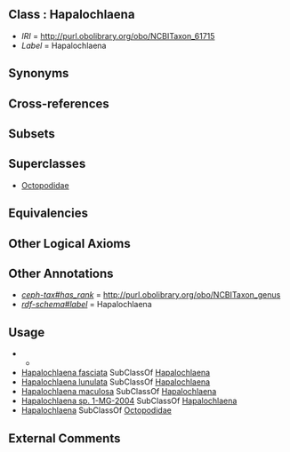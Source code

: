 
## Class : Hapalochlaena

 * *IRI* = http://purl.obolibrary.org/obo/NCBITaxon_61715
 * *Label* = Hapalochlaena

## Synonyms


## Cross-references


## Subsets


## Superclasses

 * [Octopodidae](../../NCBITaxon/47/NCBITaxon_6647.md)

## Equivalencies


## Other Logical Axioms


## Other Annotations

 * *[ceph-tax#has_rank](../../ceph-tax#has/nk/ceph-tax#has_rank.md)* = http://purl.obolibrary.org/obo/NCBITaxon_genus
 * *[rdf-schema#label](../../el/rdf-schema#label.md)* = Hapalochlaena

## Usage

 * -
 * [Hapalochlaena fasciata](../../NCBITaxon/56/NCBITaxon_264556.md) SubClassOf [Hapalochlaena](../../NCBITaxon/15/NCBITaxon_61715.md)
 * [Hapalochlaena lunulata](../../NCBITaxon/66/NCBITaxon_102866.md) SubClassOf [Hapalochlaena](../../NCBITaxon/15/NCBITaxon_61715.md)
 * [Hapalochlaena maculosa](../../NCBITaxon/16/NCBITaxon_61716.md) SubClassOf [Hapalochlaena](../../NCBITaxon/15/NCBITaxon_61715.md)
 * [Hapalochlaena sp. 1-MG-2004](../../NCBITaxon/57/NCBITaxon_264557.md) SubClassOf [Hapalochlaena](../../NCBITaxon/15/NCBITaxon_61715.md)
 * [Hapalochlaena](../../NCBITaxon/15/NCBITaxon_61715.md) SubClassOf [Octopodidae](../../NCBITaxon/47/NCBITaxon_6647.md)

## External Comments

